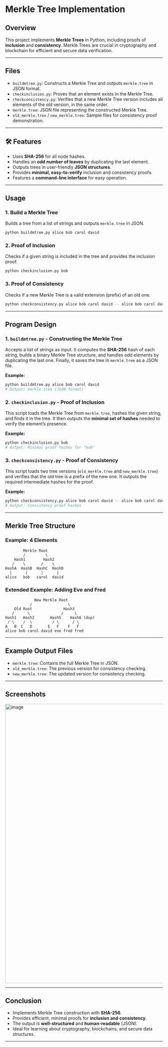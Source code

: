 # Merkle Tree Implementation


##  Overview

This project implements **Merkle Trees** in Python, including proofs of **inclusion** and **consistency**. Merkle Trees are crucial in cryptography and blockchain for efficient and secure data verification.

-----

##  Files

  - `buildmtree.py`: Constructs a Merkle Tree and outputs `merkle.tree` in JSON format.
  - `checkinclusion.py`: Proves that an element exists in the Merkle Tree.
  - `checkconsistency.py`: Verifies that a new Merkle Tree version includes all elements of the old version, in the same order.
  - `merkle.tree`: JSON file representing the constructed Merkle Tree.
  - `old_merkle.tree` / `new_merkle.tree`: Sample files for consistency proof demonstration.

-----

## 🛠 Features

  - Uses **SHA-256** for all node hashes.
  - Handles an **odd number of leaves** by duplicating the last element.
  - Outputs trees in user-friendly **JSON structures**.
  - Provides **minimal, easy-to-verify** inclusion and consistency proofs.
  - Features a **command-line interface** for easy operation.

-----

##  Usage

### 1\. Build a Merkle Tree

Builds a tree from a list of strings and outputs `merkle.tree` in JSON.

```bash
python buildmtree.py alice bob carol david
```

### 2\. Proof of Inclusion

Checks if a given string is included in the tree and provides the inclusion proof.

```bash
python checkinclusion.py bob
```

### 3\. Proof of Consistency

Checks if a new Merkle Tree is a valid extension (prefix) of an old one.

```bash
python checkconsistency.py alice bob carol david -- alice bob carol david eve fred
```

-----

## Program Design

### 1\. `buildmtree.py` - Constructing the Merkle Tree

Accepts a list of strings as input. It computes the **SHA-256** hash of each string, builds a binary Merkle Tree structure, and handles odd elements by duplicating the last one. Finally, it saves the tree in `merkle.tree` as a JSON file.

**Example:**

```bash
python buildmtree.py alice bob carol david
# Output: merkle.tree (JSON format)
```

### 2\. `checkinclusion.py` - Proof of Inclusion

This script loads the Merkle Tree from `merkle.tree`, hashes the given string, and finds it in the tree. It then outputs the **minimal set of hashes** needed to verify the element’s presence.

**Example:**

```bash
python checkinclusion.py bob
# Output: Minimal proof hashes for "bob"
```

### 3\. `checkconsistency.py` - Proof of Consistency

This script loads two tree versions (`old_merkle.tree` and `new_merkle.tree`) and verifies that the old tree is a prefix of the new one. It outputs the required intermediate hashes for the proof.

**Example:**

```bash
python checkconsistency.py alice bob carol david -- alice bob carol david eve fred
# Output: Consistency proof hashes
```

-----

## Merkle Tree Structure

### Example: 4 Elements

```
        Merkle Root
        /         \
    Hash1        Hash2
   /    \       /    \
HashA  HashB  HashC  HashD
  |      |      |      |
alice   bob   carol  david
```

### Extended Example: Adding Eve and Fred

```
             New Merkle Root
           /                \
    Old Root              Hash3
   /      \              /     \
Hash1   Hash2       Hash5    Hash6 (dup)
 / \    /  \         / \      / \
A   B  C   D       E   F    F   F
alice bob carol david eve fred fred
```

-----

##  Example Output Files

  - `merkle.tree`: Contains the full Merkle Tree in JSON.
  - `old_merkle.tree`: The previous version for consistency checking.
  - `new_merkle.tree`: The updated version for consistency checking.

-----

## Screenshots

<img width="889" alt="image" src="https://github.com/user-attachments/assets/e0cee596-b301-4260-9c73-02a0299e3970" />


-----

##  Conclusion

  - Implements Merkle Tree construction with **SHA-256**.
  - Provides efficient, minimal proofs for **inclusion and consistency**.
  - The output is **well-structured** and **human-readable** (JSON).
  - Ideal for learning about cryptography, blockchains, and secure data structures.

-----
